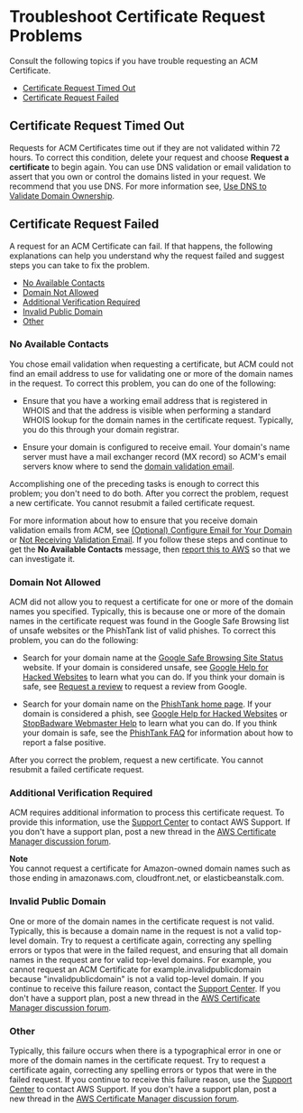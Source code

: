 # Troubleshoot Certificate Request Problems<a name="troubleshooting-requests"></a>

Consult the following topics if you have trouble requesting an ACM Certificate\.


+ [Certificate Request Timed Out](#troubleshooting-timed-out)
+ [Certificate Request Failed](#troubleshooting-failed)

## Certificate Request Timed Out<a name="troubleshooting-timed-out"></a>

Requests for ACM Certificates time out if they are not validated within 72 hours\. To correct this condition, delete your request and choose **Request a certificate** to begin again\. You can use DNS validation or email validation to assert that you own or control the domains listed in your request\. We recommend that you use DNS\. For more information see, [Use DNS to Validate Domain Ownership](gs-acm-validate-dns.md)\.

## Certificate Request Failed<a name="troubleshooting-failed"></a>

A request for an ACM Certificate can fail\. If that happens, the following explanations can help you understand why the request failed and suggest steps you can take to fix the problem\. 


+ [No Available Contacts](#failed-no-available-contacts)
+ [Domain Not Allowed](#failed-domain-not-allowed)
+ [Additional Verification Required](#failed-additional-verification-required)
+ [Invalid Public Domain](#failed-invalid-domain)
+ [Other](#failed-other)

### No Available Contacts<a name="failed-no-available-contacts"></a>

You chose email validation when requesting a certificate, but ACM could not find an email address to use for validating one or more of the domain names in the request\. To correct this problem, you can do one of the following:

+ Ensure that you have a working email address that is registered in WHOIS and that the address is visible when performing a standard WHOIS lookup for the domain names in the certificate request\. Typically, you do this through your domain registrar\.

+ Ensure your domain is configured to receive email\. Your domain's name server must have a mail exchanger record \(MX record\) so ACM's email servers know where to send the [domain validation email](gs-acm-validate-email.md)\.

Accomplishing one of the preceding tasks is enough to correct this problem; you don't need to do both\. After you correct the problem, request a new certificate\. You cannot resubmit a failed certificate request\.

For more information about how to ensure that you receive domain validation emails from ACM, see [\(Optional\) Configure Email for Your Domain](setup-email.md) or [Not Receiving Validation Email](troubleshooting-email.md#troubleshooting-no-mail)\. If you follow these steps and continue to get the **No Available Contacts** message, then [report this to AWS](https://console.aws.amazon.com/support/home) so that we can investigate it\.

### Domain Not Allowed<a name="failed-domain-not-allowed"></a>

ACM did not allow you to request a certificate for one or more of the domain names you specified\. Typically, this is because one or more of the domain names in the certificate request was found in the Google Safe Browsing list of unsafe websites or the PhishTank list of valid phishes\. To correct this problem, you can do the following: 

+ Search for your domain name at the [Google Safe Browsing Site Status](https://www.google.com/transparencyreport/safebrowsing/diagnostic/) website\. If your domain is considered unsafe, see [Google Help for Hacked Websites](https://developers.google.com/webmasters/hacked/) to learn what you can do\. If you think your domain is safe, see [Request a review](https://developers.google.com/webmasters/hacked/docs/request_review) to request a review from Google\.

+ Search for your domain name on the [PhishTank home page](https://www.phishtank.com/index.php)\. If your domain is considered a phish, see [Google Help for Hacked Websites](https://developers.google.com/webmasters/hacked/) or [StopBadware Webmaster Help](https://www.stopbadware.org/webmaster-help) to learn what you can do\. If you think your domain is safe, see the [PhishTank FAQ](https://www.phishtank.com/faq.php) for information about how to report a false positive\.

After you correct the problem, request a new certificate\. You cannot resubmit a failed certificate request\.

### Additional Verification Required<a name="failed-additional-verification-required"></a>

ACM requires additional information to process this certificate request\. To provide this information, use the [Support Center](https://console.aws.amazon.com/support/home) to contact AWS Support\. If you don't have a support plan, post a new thread in the [AWS Certificate Manager discussion forum](https://forums.aws.amazon.com/forum.jspa?forumID=206)\. 

**Note**  
You cannot request a certificate for Amazon\-owned domain names such as those ending in amazonaws\.com, cloudfront\.net, or elasticbeanstalk\.com\.

### Invalid Public Domain<a name="failed-invalid-domain"></a>

One or more of the domain names in the certificate request is not valid\. Typically, this is because a domain name in the request is not a valid top\-level domain\. Try to request a certificate again, correcting any spelling errors or typos that were in the failed request, and ensuring that all domain names in the request are for valid top\-level domains\. For example, you cannot request an ACM Certificate for example\.invalidpublicdomain because "invalidpublicdomain" is not a valid top\-level domain\. If you continue to receive this failure reason, contact the [Support Center](https://console.aws.amazon.com/support/home)\. If you don't have a support plan, post a new thread in the [AWS Certificate Manager discussion forum](https://forums.aws.amazon.com/forum.jspa?forumID=206)\.

### Other<a name="failed-other"></a>

Typically, this failure occurs when there is a typographical error in one or more of the domain names in the certificate request\. Try to request a certificate again, correcting any spelling errors or typos that were in the failed request\. If you continue to receive this failure reason, use the [Support Center](https://console.aws.amazon.com/support/home) to contact AWS Support\. If you don't have a support plan, post a new thread in the [AWS Certificate Manager discussion forum](https://forums.aws.amazon.com/forum.jspa?forumID=206)\.